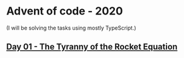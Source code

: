 # Advent of code - 2020

(I will be solving the tasks using mostly TypeScript.)

## [Day 01 - The Tyranny of the Rocket Equation](http://adventofcode.com/2019/day/1)
